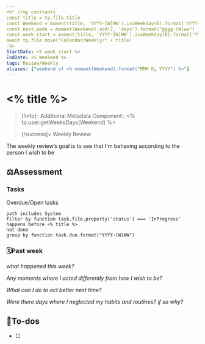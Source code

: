 ```yaml
---
<%* //my constants
const title = tp.file.title
const Weekend = moment(title, 'YYYY-[W]WW').isoWeekday(6).format('YYYY-MM-DD')
const next_week = moment(Weekend).add(7, 'days').format("gggg-[W]ww")
const week_start = moment(title, 'YYYY-[W]WW').isoWeekday(0).format('YYYY-MM-DD')
await tp.file.move("Calendar/Weekly/" + title)
-%>
StartDate: <% week_start %>
EndDate: <% Weekend %>
tags: Review/Weekly
aliases: ["weekend of <% moment(Weekend).format("MMM D, YYYY") %>"]
---
```

# <% title %>

> [!info]- Additional Metadata
Component:: <% tp.user.getWeeksDays(Weekend) %>
> 

> [!success]+ Weekly Review
> 
The weekly review’s goal is to see that I'm behaving according to the person I wish to be


## ⚖️Assessment

### Tasks

Overdue/Open tasks
```tasks
path includes System
filter by function task.file.property('status') === 'InProgress' 
happens before <% title %> 
not done
group by function task.due.format("YYYY-[W]WW")
```

### 🗓️Past week

*what happened this week?*

*Any moments where I acted differently from how I wish to be?*

*What can I do to act better next time?*

*Were there days where I neglected my habits and routines? if so why?*

## 🔧To-dos
 - [ ] 
